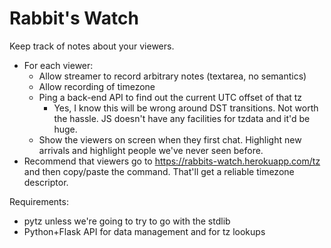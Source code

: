 Rabbit's Watch
==============

Keep track of notes about your viewers.

* For each viewer:
  - Allow streamer to record arbitrary notes (textarea, no semantics)
  - Allow recording of timezone
  - Ping a back-end API to find out the current UTC offset of that tz
    - Yes, I know this will be wrong around DST transitions. Not worth the
      hassle. JS doesn't have any facilities for tzdata and it'd be huge.
  - Show the viewers on screen when they first chat. Highlight new arrivals
    and highlight people we've never seen before.
* Recommend that viewers go to https://rabbits-watch.herokuapp.com/tz and then
  copy/paste the command. That'll get a reliable timezone descriptor.

Requirements:

* pytz unless we're going to try to go with the stdlib
* Python+Flask API for data management and for tz lookups
